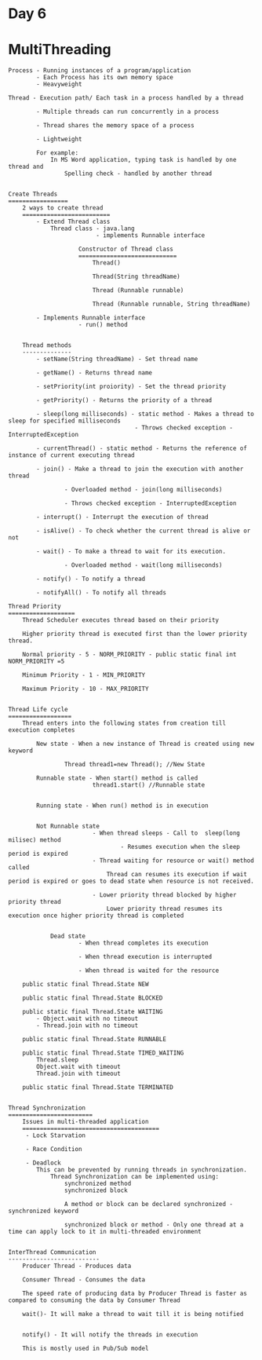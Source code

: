 Day 6
=======
MultiThreading 
==============
	Process - Running instances of a program/application
			- Each Process has its own memory space
			- Heavyweight
	
	Thread - Execution path/ Each task in a process handled by a thread
	
			- Multiple threads can run concurrently in a process 
			
			- Thread shares the memory space of a process
			
			- Lightweight
			
			For example:
				In MS Word application, typing task is handled by one thread and 
					Spelling check - handled by another thread
					
					
	Create Threads
	=================
		2 ways to create thread
		=========================
			- Extend Thread class
				Thread class - java.lang 
							 - implements Runnable interface
							 
						Constructor of Thread class
						============================
							Thread()
							
							Thread(String threadName)
							
							Thread (Runnable runnable)
							
							Thread (Runnable runnable, String threadName)
			
			- Implements Runnable interface
						- run() method
						
						
		Thread methods
		--------------
			- setName(String threadName) - Set thread name
			
			- getName() - Returns thread name
			
			- setPriority(int proiority) - Set the thread priority
			
			- getPriority() - Returns the priority of a thread
			
			- sleep(long milliseconds) - static method - Makes a thread to sleep for specified milliseconds
										- Throws checked exception - InterruptedException
			
			- currentThread() - static method - Returns the reference of instance of current executing thread 
			
			- join() - Make a thread to join the execution with another thread
			
					- Overloaded method - join(long milliseconds)
					
					- Throws checked exception - InterruptedException
					
			- interrupt() - Interrupt the execution of thread
			
			- isAlive() - To check whether the current thread is alive or not
			
			- wait() - To make a thread to wait for its execution.
			
					- Overloaded method - wait(long milliseconds)
				
			- notify() - To notify a thread
			
			- notifyAll() - To notify all threads 
	
	Thread Priority
	===================
		Thread Scheduler executes thread based on their priority
		
		Higher priority thread is executed first than the lower priority thread.
		
		Normal priority - 5 - NORM_PRIORITY - public static final int NORM_PRIORITY =5
		
		Minimum Priority - 1 - MIN_PRIORITY
		
		Maximum Priority - 10 - MAX_PRIORITY
		
		
	Thread Life cycle
	==================
		Thread enters into the following states from creation till execution completes
		
			New state - When a new instance of Thread is created using new keyword
			
					Thread thread1=new Thread(); //New State
					
			Runnable state - When start() method is called 
							thread1.start() //Runnable state
						
							
			Running state - When run() method is in execution 
							
			
			Not Runnable state 
							- When thread sleeps - Call to  sleep(long milisec) method 
									- Resumes execution when the sleep period is expired 
							- Thread waiting for resource or wait() method called 
								Thread can resumes its execution if wait period is expired or goes to dead state when resource is not received.
							
							- Lower priority thread blocked by higher priority thread
								Lower priority thread resumes its execution once higher priority thread is completed
								
							
				Dead state
						- When thread completes its execution
						
						- When thread execution is interrupted 
						
						- When thread is waited for the resource
						
		public static final Thread.State NEW
		
		public static final Thread.State BLOCKED
		
		public static final Thread.State WAITING
			- Object.wait with no timeout
			- Thread.join with no timeout
		
		public static final Thread.State RUNNABLE

		public static final Thread.State TIMED_WAITING
			Thread.sleep
			Object.wait with timeout
			Thread.join with timeout
			
		public static final Thread.State TERMINATED
			
		
	Thread Synchronization
	========================
		Issues in multi-threaded application
		=======================================
		 - Lock Starvation
		 
		 - Race Condition
		 
		 - Deadlock
			This can be prevented by running threads in synchronization.
				Thread Synchronization can be implemented using:
					synchronized method
					synchronized block
				
					A method or block can be declared synchronized - synchronized keyword
					
					synchronized block or method - Only one thread at a time can apply lock to it in multi-threaded environment
	
	
	InterThread Communication
	--------------------------
		Producer Thread - Produces data
		
		Consumer Thread - Consumes the data
		
		The speed rate of producing data by Producer Thread is faster as compared to consuming the data by Consumer Thread
		
		wait()- It will make a thread to wait till it is being notified
		
		
		notify() - It will notify the threads in execution
		
		This is mostly used in Pub/Sub model
		
		
		
		

	
	